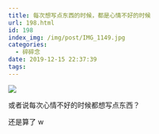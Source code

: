 ```yaml
---
title: 每次想写点东西的时候，都是心情不好的时候
url: 198.html
id: 198
index_img: /img/post/IMG_1149.jpg
categories:
  - 碎碎念
date: 2019-12-15 22:37:39
tags:
---
```


![](/img/post/IMG_1149.jpg)

或者说每次心情不好的时候都想写点东西？

还是算了 w
